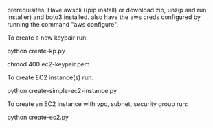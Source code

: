 prerequisites: Have awscli ((pip install) or download zip, unzip and run installer) and boto3 installed. also have the aws creds configured by running the command "aws configure".




To create a new keypair run:

python create-kp.py

chmod 400 ec2-keypair.pem

To create EC2 instance(s) run:

python create-simple-ec2-instance.py

To create an EC2 instance with vpc, subnet, security group run:

python create-ec2.py
